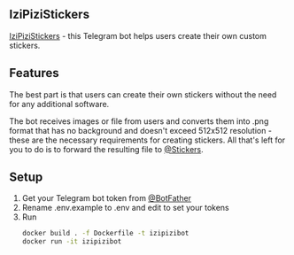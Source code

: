 ## IziPiziStickers

[IziPiziStickers](https://t.me/make_photo_for_sticker_bot) - this Telegram bot helps users create their own custom
stickers.

## Features

The best part is that users can create their own stickers without the need for any additional software. 

The bot receives images or file from users and converts them into .png format that has no background and doesn't exceed
512x512
resolution - these are the necessary requirements for creating stickers. All that's left for you to do is to forward the
resulting file to [@Stickers](https://t.me/Stickers).


## Setup

1. Get your Telegram bot token from [@BotFather](https://t.me/BotFather)
2. Rename .env.example to .env and edit to set your tokens
3. Run 
    ```bash
   docker build . -f Dockerfile -t izipizibot
   docker run -it izipizibot
    ```
   
